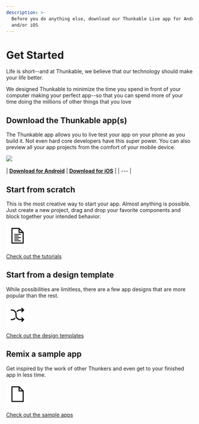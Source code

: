 ```yaml
---
description: >-
  Before you do anything else, download our Thunkable Live app for Android
  and/or iOS
---
```


# Get Started

Life is short--and at Thunkable, we believe that our technology should make your life better.

We designed Thunkable to minimize the time you spend in front of your computer making your perfect app--so that you can spend more of your time doing the millions of other things that you love

## Download the Thunkable app\(s\)

The Thunkable app allows you to live test your app on your phone as you build it. Not even hard core developers have this super power. You can also preview all your app projects from the comfort of your mobile device.

![](https://gallery.mailchimp.com/20a74cc1324aed55321a52f9a/images/3aa8ff70-230f-4a30-9135-b65d03a8bdbd.png)

| [**Download for Android**](https://play.google.com/store/apps/details?id=com.thunkable.live) | [**Download for iOS**](http://appstore.com/thunkablelive) |
| --- |


## Start from scratch

This is the most creative way to start your app. Almost anything is possible. Just create a new project, drag and drop your favorite components and block together your intended behavior.

![](../../.gitbook/assets/template-icon.png)

[Check out the tutorials](overview.md)

## Start from a design template

While possibilities are limitless, there are a few app designs that are more popular than the rest.

![](../../.gitbook/assets/remix-icon.png)

[Check out the design templates](design-templates.md)

## Remix a sample app

Get inspired by the work of other Thunkers and even get to your finished app in less time.

![](../../.gitbook/assets/blank-icon.png)

[Check out the sample apps](sample-apps.md)



